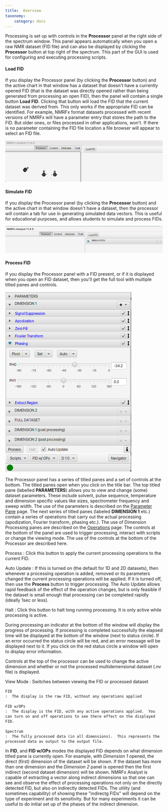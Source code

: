 ```yaml
---
title:  Overview
taxonomy:
    category: docs
---
```


Processing is set up with controls in the **Processor** panel at the right side of the spectrum window.  This panel appears automatically when you open a raw NMR dataset (FID file) and can also be displayed by clicking the **Processor** button at top right of the spectrum. This part of the GUI is used for configuring and executing processing scripts.

#### Load FID


If you display the Processor panel (by clicking the **Processor** button) and the active chart in that window has a dataset that doesn't have a currently opened FID (that is the dataset was directly opened rather than being generated from processing an open FID), then the panel will contain a single button **Load FID**.  Clicking that button will load the FID that the current dataset was derived from. This only works if the appropriate FID can be identified.  For example, NMRFx format datasets processed with recent versions of NMRFx will have a parameter entry that stores the path to the FID.  But older ones, or files processed in other applications, won't.  If there is no parameter containing the FID file location a file browser will appear to select an FID file.

![Load FID](images/loadfid.png)

#### Simulate FID


If you display the Processor panel (by clicking the **Processor** button) and the active chart in that window doesn't have a dataset, then the processor will contain a tab for use in generating simulated data vectors. This is useful for educational purposes, and allows students to simulate and process FIDs. 

![Simulate](images/simulate.png)

#### Process  FID

If you display the Processor panel with a FID present, or if it is displayed when you open an FID dataset, then you'll get the full tool with multiple titled panes and controls.

![Processor](images/processor.png)

The Processor panel has a series of titled panes and a set of controls at the bottom.  The titled panes open when you click on the title bar.  The top titled pane (labelled **PARAMETERS**) allows you to view and change (some) dataset parameters.  These include solvent, pulse sequence, temperature and dimension specific values like sizes, spectrometer frequency and sweep width.  The use of the parameters is described on the [Parameter Pane](../02.parameters) page.  The next series of titled panes (labeled **DIMENSION 1** etc.) contain a series of operations that carry out the actual processing (apodization, Fourier transform, phasing etc.).  The use of Dimension Processing panes are described on the [Operations](../03.operations) page. The controls at the bottom of the panel are used to trigger processing, interact with scripts or change the viewing mode. The use of the controls at the bottom of the Processor are described here.


Process
: Click this button to apply the current processing operations to the current FID.


Auto Update
: If this is turned on (the default for 1D and 2D datasets), then whenever a processing operation is added, removed or its parameters changed the current processing operations will be applied.  If it is turned off, then use the **Process** button to trigger processing.  The Auto Update allows rapid feedback of the effect of the operation changes, but is only feasible if the dataset is small enough that processing can be completed rapidly (ideally 1sec or less).  

Halt
: Click this button to halt long running processing.  It is only active while processing is active.

During processing an indicator at the bottom of the window will display the progress of processing.  If processing is completed successfully the elapsed time will be displayed at the bottom of the window (next to status circle).  If an error occurred the status circle will be red, and an error message will be displayed next to it.  If you click on the red status circle a window will open to display error information.

Controls at the top of the processor can be used to change the active dimension and whether or not the processed multidemensional dataset (.nv file) is displayed.


View Mode
:    Switches between viewing the FID or processed dataset 

    FID
    :  The display is the raw FID, without any operations applied

    FID w/OPs
    :  The display is the FID, with any active operations applied.  You can turn on and off operations to see there effect on the displayed FID.

    Spectrum
    :  The fully processed data (in all dimensions).  This represents the processed data as output to the output file.

In **FID**, and **FID w/OPs** modes the displayed FID depends on what dimension titled pane is currently open.  For example, with *Dimension 1* opened, the direct (first) dimension of the dataset will be shown.  If the dataset has more than one dimension and the *Dimension 2* panel is opened then the first indirect (second dataset dimension) will be shown.  NMRFx Analyst is capable of extracting a vector along indirect dimensions so that one can see and observe the effect of processing operations not only on the directly detected FID, but also on indirectly detected FIDs. The utility (and sometimes capability) of showing these "indirectg FIDs" will depend on the type of experiment and its sensitivity.  But for many experiments it can be useful to do initial set up of the phases of the indirect dimension.
